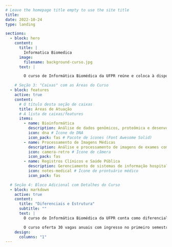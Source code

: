 ```yaml
---
# Leave the homepage title empty to use the site title
title:
date: 2022-10-24
type: landing

sections:
  - block: hero
    content:
      title: |
        Informatica Biomedica
      image:
        filename: background-curso.jpg
      text: |

        O curso de Informática Biomédica da UFPR reúne e coloca à disposição do estudante um currículo que proporciona uma formação sólida e integrada entre as áreas de Computação, Biociências e Saúde.

    # Seção 3: "Caixas" com as Áreas do Curso
  - block: features
    active: true
    content:
      # O título desta seção de caixas
      title: Áreas de Atuação
      # A lista de caixas/features
      items:
        - name: Bioinformática
          description: Análise de dados genômicos, proteômica e desenvolvimento de algoritmos para biologia molecular.
          icon: dna # Ícone de DNA
          icon_pack: fas # Pacote de ícones (Font Awesome Solid)
        - name: Processamento de Imagens Médicas
          description: Análise e processamento de imagens de exames como ressonância magnética, tomografia e raios-X.
          icon: camera-retro # Ícone de câmera
          icon_pack: fas
        - name: Registros Clínicos e Saúde Pública
          description: Gerenciamento de sistemas de informação hospitalar, prontuários eletrônicos e análise de dados de saúde.
          icon: notes-medical # Ícone de prontuário médico
          icon_pack: fas

  # Seção 4: Bloco Adicional com Detalhes do Curso
  - block: markdown
    active: true
    content:
      title: "Diferenciais e Estrutura"
      subtitle: ""
      text: |
        O curso de Informática Biomédica da UFPR conta como diferencial uma formação predominante na área de Computação. A dinâmica de formação do aluno contempla o conhecimento conceitual em Ciências Exatas, Biológicas e Saúde ao longo dos 4 anos do curso.

        O curso oferta 30 vagas anuais com ingresso no primeiro semestre e teve início em 2011. As aulas são realizadas no campus do Centro Politécnico e exigem dedicação em tempo integral, com aulas entre 13h30 e 19h30, sendo que eventualmente alguma disciplina conformar outro horário.
    design:
      columns: "1"
---
```

